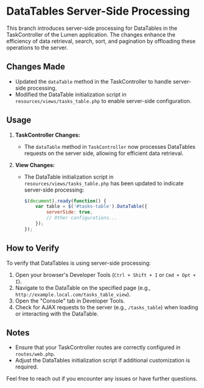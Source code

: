 # DataTables Server-Side Processing

This branch introduces server-side processing for DataTables in the TaskController of the Lumen application. The changes enhance the efficiency of data retrieval, search, sort, and pagination by offloading these operations to the server.

## Changes Made

- Updated the `dataTable` method in the TaskController to handle server-side processing.
- Modified the DataTable initialization script in `resources/views/tasks_table.php` to enable server-side configuration.

## Usage

1. **TaskController Changes:**
   - The `dataTable` method in `TaskController` now processes DataTables requests on the server side, allowing for efficient data retrieval.

2. **View Changes:**
   - The DataTable initialization script in `resources/views/tasks_table.php` has been updated to indicate server-side processing:
     ```javascript
     $(document).ready(function() {
         var table = $('#tasks-table').DataTable({
             serverSide: true,
             // Other configurations...
         });
     });
     ```

## How to Verify

To verify that DataTables is using server-side processing:

1. Open your browser's Developer Tools (`Ctrl + Shift + I` or `Cmd + Opt + I`).
2. Navigate to the DataTable on the specified page (e.g., `http://example.local.com/tasks_table_view`).
3. Open the "Console" tab in Developer Tools.
4. Check for AJAX requests to the server (e.g., `/tasks_table`) when loading or interacting with the DataTable.

## Notes

- Ensure that your TaskController routes are correctly configured in `routes/web.php`.
- Adjust the DataTables initialization script if additional customization is required.

Feel free to reach out if you encounter any issues or have further questions.
